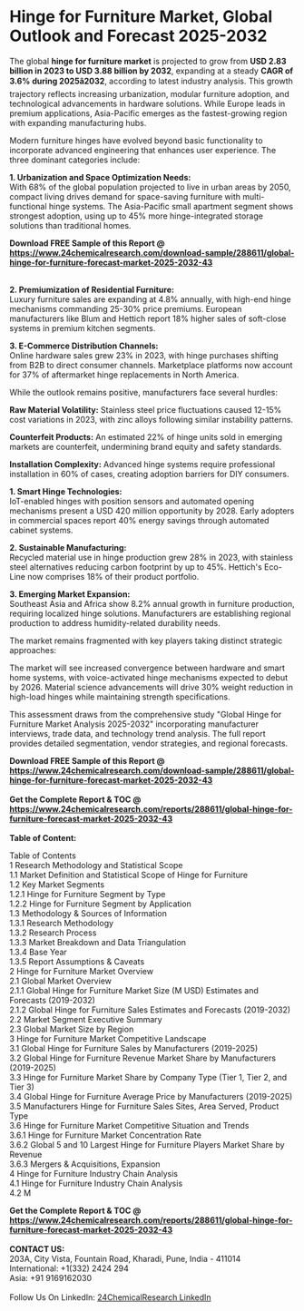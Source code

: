 <h1>Hinge for Furniture Market, Global Outlook and Forecast 2025-2032</h1><p>The global <strong>hinge for furniture market</strong> is projected to grow from <strong>USD 2.83 billion in 2023 to USD 3.88 billion by 2032</strong>, expanding at a steady <strong>CAGR of 3.6% during 2025â2032</strong>, according to latest industry analysis. This growth trajectory reflects increasing urbanization, modular furniture adoption, and technological advancements in hardware solutions. While Europe leads in premium applications, Asia-Pacific emerges as the fastest-growing region with expanding manufacturing hubs.</p><p>Modern furniture hinges have evolved beyond basic functionality to incorporate advanced engineering that enhances user experience. The three dominant categories include:</p><p><strong>1. Urbanization and Space Optimization Needs:</strong><br>
With 68% of the global population projected to live in urban areas by 2050, compact living drives demand for space-saving furniture with multi-functional hinge systems. The Asia-Pacific small apartment segment shows strongest adoption, using up to 45% more hinge-integrated storage solutions than traditional homes.</p><div><b>Download FREE Sample of this Report @ 
            <a href="https://www.24chemicalresearch.com/download-sample/288611/global-hinge-for-furniture-forecast-market-2025-2032-43">
            https://www.24chemicalresearch.com/download-sample/288611/global-hinge-for-furniture-forecast-market-2025-2032-43</a></b></div><br><p><strong>2. Premiumization of Residential Furniture:</strong><br>
Luxury furniture sales are expanding at 4.8% annually, with high-end hinge mechanisms commanding 25-30% price premiums. European manufacturers like Blum and Hettich report 18% higher sales of soft-close systems in premium kitchen segments.</p><p><strong>3. E-Commerce Distribution Channels:</strong><br>
Online hardware sales grew 23% in 2023, with hinge purchases shifting from B2B to direct consumer channels. Marketplace platforms now account for 37% of aftermarket hinge replacements in North America.</p><p>While the outlook remains positive, manufacturers face several hurdles:</p><p><strong>Raw Material Volatility:</strong> Stainless steel price fluctuations caused 12-15% cost variations in 2023, with zinc alloys following similar instability patterns.</p><p><strong>Counterfeit Products:</strong> An estimated 22% of hinge units sold in emerging markets are counterfeit, undermining brand equity and safety standards.</p><p><strong>Installation Complexity:</strong> Advanced hinge systems require professional installation in 60% of cases, creating adoption barriers for DIY consumers.</p><p><strong>1. Smart Hinge Technologies:</strong><br>
IoT-enabled hinges with position sensors and automated opening mechanisms present a USD 420 million opportunity by 2028. Early adopters in commercial spaces report 40% energy savings through automated cabinet systems.</p><p><strong>2. Sustainable Manufacturing:</strong><br>
Recycled material use in hinge production grew 28% in 2023, with stainless steel alternatives reducing carbon footprint by up to 45%. Hettich's Eco-Line now comprises 18% of their product portfolio.</p><p><strong>3. Emerging Market Expansion:</strong><br>
Southeast Asia and Africa show 8.2% annual growth in furniture production, requiring localized hinge solutions. Manufacturers are establishing regional production to address humidity-related durability needs.</p><p>The market remains fragmented with key players taking distinct strategic approaches:</p><p>The market will see increased convergence between hardware and smart home systems, with voice-activated hinge mechanisms expected to debut by 2026. Material science advancements will drive 30% weight reduction in high-load hinges while maintaining strength specifications.</p><p>This assessment draws from the comprehensive study "Global Hinge for Furniture Market Analysis 2025-2032" incorporating manufacturer interviews, trade data, and technology trend analysis. The full report provides detailed segmentation, vendor strategies, and regional forecasts.</p><div><b>Download FREE Sample of this Report @ 
            <a href="https://www.24chemicalresearch.com/download-sample/288611/global-hinge-for-furniture-forecast-market-2025-2032-43">
            https://www.24chemicalresearch.com/download-sample/288611/global-hinge-for-furniture-forecast-market-2025-2032-43</a></b></div><br><div><b>Get the Complete Report & TOC @ 
            <a href="https://www.24chemicalresearch.com/reports/288611/global-hinge-for-furniture-forecast-market-2025-2032-43">
            https://www.24chemicalresearch.com/reports/288611/global-hinge-for-furniture-forecast-market-2025-2032-43</a></b></div><br>
            <b>Table of Content:</b><p>Table of Contents<br />
1 Research Methodology and Statistical Scope<br />
1.1 Market Definition and Statistical Scope of Hinge for Furniture<br />
1.2 Key Market Segments<br />
1.2.1 Hinge for Furniture Segment by Type<br />
1.2.2 Hinge for Furniture Segment by Application<br />
1.3 Methodology & Sources of Information<br />
1.3.1 Research Methodology<br />
1.3.2 Research Process<br />
1.3.3 Market Breakdown and Data Triangulation<br />
1.3.4 Base Year<br />
1.3.5 Report Assumptions & Caveats<br />
2 Hinge for Furniture Market Overview<br />
2.1 Global Market Overview<br />
2.1.1 Global Hinge for Furniture Market Size (M USD) Estimates and Forecasts (2019-2032)<br />
2.1.2 Global Hinge for Furniture Sales Estimates and Forecasts (2019-2032)<br />
2.2 Market Segment Executive Summary<br />
2.3 Global Market Size by Region<br />
3 Hinge for Furniture Market Competitive Landscape<br />
3.1 Global Hinge for Furniture Sales by Manufacturers (2019-2025)<br />
3.2 Global Hinge for Furniture Revenue Market Share by Manufacturers (2019-2025)<br />
3.3 Hinge for Furniture Market Share by Company Type (Tier 1, Tier 2, and Tier 3)<br />
3.4 Global Hinge for Furniture Average Price by Manufacturers (2019-2025)<br />
3.5 Manufacturers Hinge for Furniture Sales Sites, Area Served, Product Type<br />
3.6 Hinge for Furniture Market Competitive Situation and Trends<br />
3.6.1 Hinge for Furniture Market Concentration Rate<br />
3.6.2 Global 5 and 10 Largest Hinge for Furniture Players Market Share by Revenue<br />
3.6.3 Mergers & Acquisitions, Expansion<br />
4 Hinge for Furniture Industry Chain Analysis<br />
4.1 Hinge for Furniture Industry Chain Analysis<br />
4.2 M</p><div><b>Get the Complete Report & TOC @ 
            <a href="https://www.24chemicalresearch.com/reports/288611/global-hinge-for-furniture-forecast-market-2025-2032-43">
            https://www.24chemicalresearch.com/reports/288611/global-hinge-for-furniture-forecast-market-2025-2032-43</a></b></div><br><b>CONTACT US:</b><br>
            203A, City Vista, Fountain Road, Kharadi, Pune, India - 411014<br>
            International: +1(332) 2424 294<br>
            Asia: +91 9169162030 <br><br>
            Follow Us On LinkedIn: <a href="https://www.linkedin.com/company/24chemicalresearch/">24ChemicalResearch LinkedIn</a>